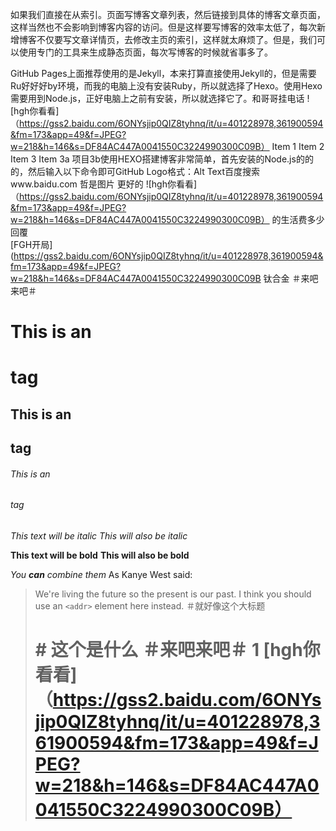 如果我们直接在从索引。页面写博客文章列表，然后链接到具体的博客文章页面，这样当然也不会影响到博客内容的访问。但是这样要写博客的效率太低了，每次新增博客不仅要写文章详情页，去修改主页的索引，这样就太麻烦了。但是，我们可以使用专门的工具来生成静态页面，每次写博客的时候就省事多了。

GitHub Pages上面推荐使用的是Jekyll，本来打算直接使用Jekyll的，但是需要Ru好好好by环境，而我的电脑上没有安装Ruby，所以就选择了Hexo。使用Hexo需要用到Node.js，正好电脑上之前有安装，所以就选择它了。和哥哥挂电话
![hgh你看看]（https://gss2.baidu.com/6ONYsjip0QIZ8tyhnq/it/u=401228978,361900594&fm=173&app=49&f=JPEG?w=218&h=146&s=DF84AC447A0041550C3224990300C09B）
Item 1
Item 2
Item 3
Item 3a
项目3b使用HEXO搭建博客非常简单，首先安装的Node.js的的的，然后输入以下命令即可GitHub Logo格式：Alt Text百度搜索www.baidu.com
哲是图片
更好的
![hgh你看看]（https://gss2.baidu.com/6ONYsjip0QIZ8tyhnq/it/u=401228978,361900594&fm=173&app=49&f=JPEG?w=218&h=146&s=DF84AC447A0041550C3224990300C09B）
的生活费多少
回覆  
[FGH开局](https://gss2.baidu.com/6ONYsjip0QIZ8tyhnq/it/u=401228978,361900594&fm=173&app=49&f=JPEG?w=218&h=146&s=DF84AC447A0041550C3224990300C09B
钛合金
＃来吧来吧＃
# This is an <h1> tag
## This is an <h2> tag
###### This is an <h6> tag
*This text will be italic*
_This will also be italic_

**This text will be bold**
__This will also be bold__

_You **can** combine them_
As Kanye West said:

> We're living the future so
> the present is our past.
I think you should use an
`<addr>` element here instead.
＃就好像这个大标题<h1>#
**这个是什么**
＃来吧来吧＃
1
[hgh你看看]（https://gss2.baidu.com/6ONYsjip0QIZ8tyhnq/it/u=401228978,361900594&fm=173&app=49&f=JPEG?w=218&h=146&s=DF84AC447A0041550C3224990300C09B）
